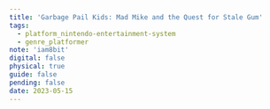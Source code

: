```yaml
---
title: 'Garbage Pail Kids: Mad Mike and the Quest for Stale Gum'
tags:
  - platform_nintendo-entertainment-system
  - genre_platformer
note: 'iam8bit'
digital: false
physical: true
guide: false
pending: false
date: 2023-05-15
---
```

